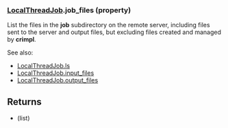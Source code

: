 ### [LocalThreadJob](LocalThreadJob.md).job_files (property)




List the files in the **job** subdirectory on the remote server, including
files sent to the server and output files, but excluding files created
and managed by **crimpl**.

See also:

* [LocalThreadJob.ls](LocalThreadJob.ls.md)
* [LocalThreadJob.input_files](LocalThreadJob.input_files.md)
* [LocalThreadJob.output_files](LocalThreadJob.output_files.md)

Returns
-------------
* (list)

